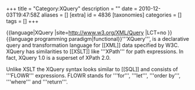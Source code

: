 +++
title = "Category:XQuery"
description = ""
date = 2010-12-03T19:47:58Z
aliases = []
[extra]
id = 4836
[taxonomies]
categories = []
tags = []
+++

{{language|XQuery
|site=http://www.w3.org/XML/Query
|LCT=no
}}{{language programming paradigm|functional}}'''XQuery''', is a declarative query and transformation language for [[XML]] data specified by W3C. XQuery has similarities to [[XSLT]] like '''XPath''' for path expressions. In fact, XQuery 1.0 is a superset of XPath 2.0.

Unlike XSLT the XQuery syntax looks similar to [[SQL]] and consists of '''FLOWR''' expressions. FLOWR stands for '''for''', '''let''', '''order by''', '''where''' and '''return'''.
